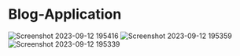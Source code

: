 # Blog-Application
![Screenshot 2023-09-12 195416](https://github.com/Allan-Kipkemei/Django-blog-app/assets/73424910/5769956e-f0b0-4f74-afa0-91c5a13c24bd)
![Screenshot 2023-09-12 195359](https://github.com/Allan-Kipkemei/Django-blog-app/assets/73424910/a89a47c1-3d82-4346-81b9-2c0260d150b4)
![Screenshot 2023-09-12 195339](https://github.com/Allan-Kipkemei/Django-blog-app/assets/73424910/9b806be9-65b7-4f80-be56-fca404e58c81)
